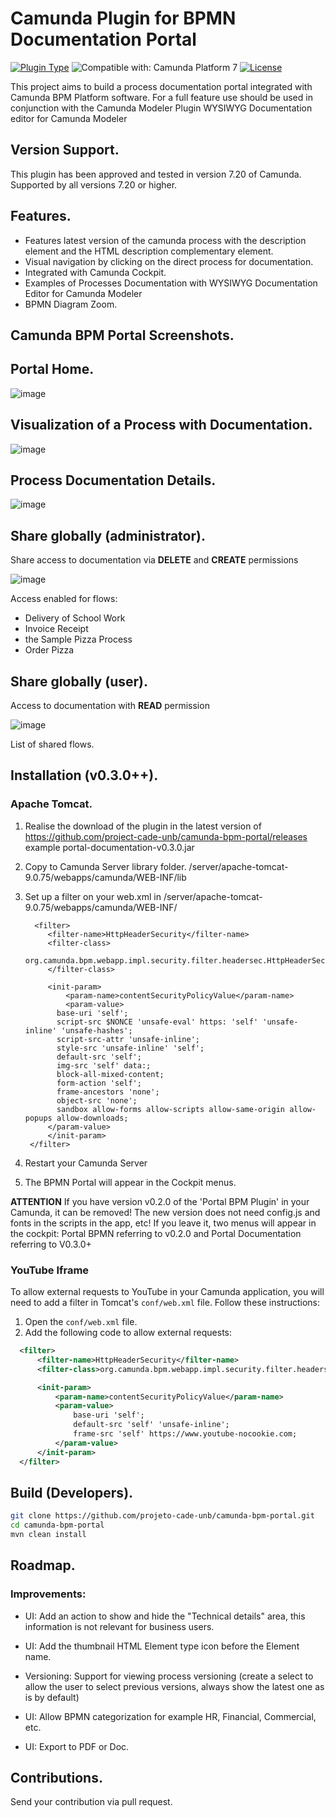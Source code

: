 # Camunda Plugin for BPMN Documentation Portal

[![Plugin Type](<https://img.shields.io/badge/Plugin_Type-BPMN_(Camunda_Platform_7)-orange.svg>)](#) ![Compatible with: Camunda Platform 7](https://img.shields.io/badge/Compatible%20with-Camunda%20Platform%207-26d07c) [![License](https://img.shields.io/badge/License-Apache%202.0-blue.svg)](https://opensource.org/licenses/Apache-2.0)

This project aims to build a process documentation portal integrated with Camunda BPM Platform software. For a full feature use should be used in conjunction with the Camunda Modeler Plugin WYSIWYG Documentation editor for Camunda Modeler

## Version Support.
This plugin has been approved and tested in version 7.20 of Camunda. Supported by all versions 7.20 or higher.

## Features.

- Features latest version of the camunda process with the description element and the HTML description complementary element.
- Visual navigation by clicking on the direct process for documentation.
- Integrated with Camunda Cockpit.
- Examples of Processes Documentation with WYSIWYG Documentation Editor for Camunda Modeler
- BPMN Diagram Zoom.

## Camunda BPM Portal Screenshots.

## Portal Home.
![image](./samples/img/screenshot_home_camunda-bpm_portal.png)

## Visualization of a Process with Documentation.

![image](./samples/img/screenshot_processo_camunda_bpm_portal.png)

## Process Documentation Details.

![image](./samples/img/screenshot-details-camunda-bpm_portal.png)

## Share globally (administrator).
Share access to documentation via **DELETE** and **CREATE** permissions

![image](./samples/img/screenshot-share-admin-camunda-bpm_portal.png)


Access enabled for flows:
- Delivery of School Work
- Invoice Receipt
- the Sample Pizza Process
- Order Pizza
    
## Share globally (user).

Access to documentation with **READ** permission

![image](./samples/img/screenshot-share-user-camunda-bpm_portal.png)

List of shared flows.

## Installation (v0.3.0++).

### Apache Tomcat.

1. Realise the download of the plugin in the latest version of https://github.com/project-cade-unb/camunda-bpm-portal/releases example portal-documentation-v0.3.0.jar

2. Copy to Camunda Server library folder. /server/apache-tomcat-9.0.75/webapps/camunda/WEB-INF/lib

3. Set up a filter on your web.xml in /server/apache-tomcat-9.0.75/webapps/camunda/WEB-INF/


   ```
     <filter>
        <filter-name>HttpHeaderSecurity</filter-name>
        <filter-class>
            org.camunda.bpm.webapp.impl.security.filter.headersec.HttpHeaderSecurityFilter
        </filter-class>

        <init-param>
            <param-name>contentSecurityPolicyValue</param-name>
            <param-value>
          base-uri 'self';
          script-src $NONCE 'unsafe-eval' https: 'self' 'unsafe-inline' 'unsafe-hashes';
          script-src-attr 'unsafe-inline';
          style-src 'unsafe-inline' 'self';
          default-src 'self';
          img-src 'self' data:;
          block-all-mixed-content;
          form-action 'self';
          frame-ancestors 'none';
          object-src 'none';
          sandbox allow-forms allow-scripts allow-same-origin allow-popups allow-downloads;
        </param-value>
        </init-param>
    </filter>
    ```

4. Restart your Camunda Server

5. The BPMN Portal will appear in the Cockpit menus.

**ATTENTION** If you have version v0.2.0 of the 'Portal BPM Plugin' in your Camunda, it can be removed! The new version does not need config.js and fonts in the scripts in the app, etc! If you leave it, two menus will appear in the cockpit: Portal BPMN referring to v0.2.0 and Portal Documentation referring to V0.3.0+

### YouTube Iframe

To allow external requests to YouTube in your Camunda application, you will need to add a filter in Tomcat's `conf/web.xml` file. Follow these instructions:

1. Open the `conf/web.xml` file.
2. Add the following code to allow external requests:

  ```xml
    <filter>
        <filter-name>HttpHeaderSecurity</filter-name>
        <filter-class>org.camunda.bpm.webapp.impl.security.filter.headersec.HttpHeaderSecurityFilter</filter-class>

        <init-param>
            <param-name>contentSecurityPolicyValue</param-name>
            <param-value>
                base-uri 'self';
                default-src 'self' 'unsafe-inline';
                frame-src 'self' https://www.youtube-nocookie.com;
            </param-value>
        </init-param>
    </filter>
```

## Build (Developers).

```bash
git clone https://github.com/projeto-cade-unb/camunda-bpm-portal.git
cd camunda-bpm-portal
mvn clean install
```

## Roadmap.

### Improvements:

- UI: Add an action to show and hide the "Technical details" area, this information is not relevant for business users.

- UI: Add the thumbnail HTML Element type icon before the Element name.

- Versioning: Support for viewing process versioning (create a select to allow the user to select previous versions, always show the latest one as is by default)

- UI: Allow BPMN categorization for example HR, Financial, Commercial, etc.

- UI: Export to PDF or Doc.

## Contributions.

Send your contribution via pull request.
